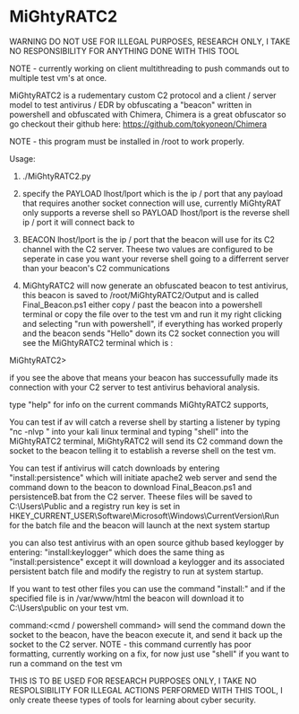 # MiGhtyRATC2
WARNING DO NOT USE FOR ILLEGAL PURPOSES, RESEARCH ONLY, I TAKE NO RESPONSIBILITY FOR ANYTHING DONE WITH THIS TOOL

NOTE - currently working on client multithreading to push commands out to multiple test vm's at once. 

MiGhtyRATC2 is a rudementary custom C2 protocol and a client / server model to test antivirus / EDR by obfuscating a "beacon" written in powershell and 
obfuscated with Chimera, Chimera is a great obfuscator so go checkout their github here: https://github.com/tokyoneon/Chimera

NOTE - this program must be installed in /root to work properly.

Usage:

1.  ./MiGhtyRATC2.py
2.  specify the PAYLOAD lhost/lport which is the ip / port that any payload that requires another socket connection will use, currently MiGhtyRAT only 
supports a reverse shell so PAYLOAD lhost/lport is the reverse shell ip / port it will connect back to
3. BEACON lhost/lport is the ip / port that the beacon will use for its C2 channel with the C2 server. Theese two values are configured to be seperate 
in case you want your reverse shell going to a differrent server than your beacon's C2 communications

5. MiGhtyRATC2 will now generate an obfuscated beacon to test antivirus, this beacon is saved to /root/MiGhtyRATC2/Output and is called Final_Beacon.ps1
either copy / past the beacon into a powershell terminal or copy the file over to the test vm and run it my right clicking and selecting 
"run with powershell", if everything has worked properly and the beacon sends "Hello" down its C2 socket connection you will see the 
MiGhtyRATC2 terminal which is :

MiGhtyRATC2> 

if you see the above that means your beacon has successufully made its connection with your C2 server to test antivirus behavioral analysis. 

type "help" for info on the current commands MiGhtyRATC2 supports, 

You can test if av will catch a reverse shell by starting a listener by typing "nc -nlvp <port specified in PAYLOAD lhost>" into your kali linux terminal and typing "shell" into the MiGhtyRATC2 terminal, MiGhtyRATC2 will send its C2 command down the socket to the beacon telling it to establish a reverse shell 
  on the test vm. 

You can test if antivirus will catch downloads by entering "install:persistence" which will initiate apache2 web server and send the command down to the 
beacon to download Final_Beacon.ps1 and persistenceB.bat from the C2 server. Theese files will be saved to C:\Users\Public and a registry run key is set 
in HKEY_CURRENT_USER\Software\Microsoft\Windows\CurrentVersion\Run for the batch file and the beacon will launch at the next system startup

you can also test antivirus with an open source github based keylogger by entering: "install:keylogger" which does the same thing as "install:persistence"
except it will download a keylogger and its associated persistent batch file and modify the registry to run at system startup. 

If you want to test other files you can use the command "install:<filename>" and if the specified file is in /var/www/html the beacon will download it
to C:\Users\public on your test vm.

command:<cmd / powershell command> will send the command down the socket to the beacon, have the beacon execute it, and send it back up the socket to the C2 server.
  NOTE - this command currently has poor formatting, currently working on a fix, for now just use "shell" if you want to run a command on the test vm
  
THIS IS TO BE USED FOR RESEARCH PURPOSES ONLY, I TAKE NO RESPOLSIBILITY FOR ILLEGAL ACTIONS PERFORMED WITH THIS TOOL, I only create theese types of tools
  for learning about cyber security.
  


